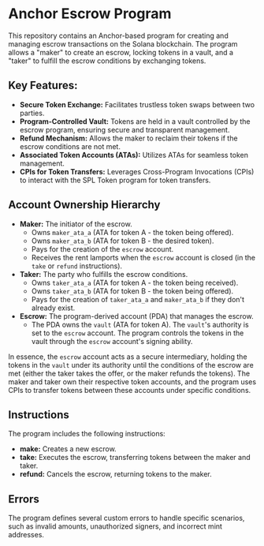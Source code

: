 # Anchor Escrow Program

This repository contains an Anchor-based program for creating and managing escrow transactions on the Solana blockchain. The program allows a "maker" to create an escrow, locking tokens in a vault, and a "taker" to fulfill the escrow conditions by exchanging tokens.

## Key Features:

*   **Secure Token Exchange:** Facilitates trustless token swaps between two parties.
*   **Program-Controlled Vault:** Tokens are held in a vault controlled by the escrow program, ensuring secure and transparent management.
*   **Refund Mechanism:** Allows the maker to reclaim their tokens if the escrow conditions are not met.
*   **Associated Token Accounts (ATAs):** Utilizes ATAs for seamless token management.
*   **CPIs for Token Transfers:** Leverages Cross-Program Invocations (CPIs) to interact with the SPL Token program for token transfers.

## Account Ownership Hierarchy

*   **Maker:** The initiator of the escrow.
    *   Owns `maker_ata_a` (ATA for token A - the token being offered).
    *   Owns `maker_ata_b` (ATA for token B - the desired token).
    *   Pays for the creation of the `escrow` account.
    *   Receives the rent lamports when the `escrow` account is closed (in the `take` or `refund` instructions).
*   **Taker:** The party who fulfills the escrow conditions.
    *   Owns `taker_ata_a` (ATA for token A - the token being received).
    *   Owns `taker_ata_b` (ATA for token B - the token being offered).
    *   Pays for the creation of `taker_ata_a` and `maker_ata_b` if they don't already exist.
*   **Escrow:** The program-derived account (PDA) that manages the escrow.
    *   The PDA owns the `vault` (ATA for token A). The `vault`'s authority is set to the `escrow` account. The program controls the tokens in the vault through the `escrow` account's signing ability.

In essence, the `escrow` account acts as a secure intermediary, holding the tokens in the `vault` under its authority until the conditions of the escrow are met (either the taker takes the offer, or the maker refunds the tokens). The maker and taker own their respective token accounts, and the program uses CPIs to transfer tokens between these accounts under specific conditions.

## Instructions

The program includes the following instructions:

*   **make:** Creates a new escrow.
*   **take:** Executes the escrow, transferring tokens between the maker and taker.
*   **refund:** Cancels the escrow, returning tokens to the maker.

## Errors

The program defines several custom errors to handle specific scenarios, such as invalid amounts, unauthorized signers, and incorrect mint addresses.